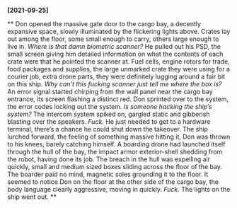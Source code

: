 **[2021-09-25]**

**
Don opened the massive gate door to the cargo bay, a decently expansive space, slowly illuminated by the flickering lights above. Crates lay out among the floor, some small enough to carry, others large enough to live in. *Where is that damn biometric scanner?* He pulled out his PSD, the small screen giving him detailed information on what the contents of each crate were that he pointed the scanner at. Fuel cells, engine rotors for trade, food packages and supplies, the large unmarked crate they were using for a courier job, extra drone parts, they were definitely lugging around a fair bit on this ship. *Why can’t this fucking scanner just tell me where the box is?* An error signal started chirping from the wall panel near the cargo bay entrance, its screen flashing a distinct red. Don sprinted over to the system, the error codes locking out the system. *Is someone hacking the ship’s system?* The intercom system spiked on, gargled static and gibberish blasting over the speakers. *Fuck.* He just needed to get to a hardware terminal, there’s a chance he could shut down the takeover. The ship lurched forward, the feeling of something massive hitting it, Don was thrown to his knees, barely catching himself. A boarding drone had launched itself through the hull of the bay, the impact armor exterior-shell shedding from the robot, having done its job. The breach in the hull was expelling air quickly, small and medium sized boxes sliding across the floor of the bay. The boarder paid no mind, magnetic soles grounding it to the floor. It seemed to notice Don on the floor at the other side of the cargo bay, the body language clearly aggressive, moving in quickly. *Fuck.* The lights on the ship went out. 
**